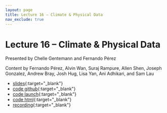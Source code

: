 ```yaml
---
layout: page
title: Lecture 16 – Climate & Physical Data
nav_exclude: true
---
```


# Lecture 16 – Climate & Physical Data

Presented by Chelle Gentemann and Fernando Pérez

Content by Fernando Pérez, Alvin Wan, Suraj Rampure, Allen Shen, Joseph Gonzalez, Andrew Bray, Josh Hug, Lisa Yan, Ani Adhikari, and Sam Lau

- [slides](https://docs.google.com/presentation/d/1QaQIGJ15xLrVunoIe6N8DewmNkVdJCqBMwtAlZdWC3E/edit?usp=sharing){:target="_blank"}
- [code github](https://github.com/DS-100/fa22/tree/main/lec/lec16){:target="_blank"}
- [code launch](https://data100.datahub.berkeley.edu/hub/user-redirect/git-pull?repo=https%3A%2F%2Fgithub.com%2FDS-100%2Ffa22&branch=main&urlpath=lab%2Ftree%2Ffa22%2Flec%2Flec16%2Flec16.ipynb){:target="_blank"}
- [code html](../../resources/assets/lectures/lec16/lec16.html){:target="_blank"}
- [recording](https://bcourses.berkeley.edu/courses/1518286/external_tools/78985){:target="_blank"}